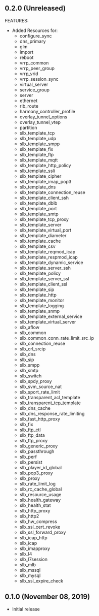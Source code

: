 ## 0.2.0 (Unreleased)

FEATURES:
- Added Resources for:
  - configure_sync
  - dns_primary
  - glm
  - import
  - reboot
  - vrrp_common
  - vrrp_peer_group
  - vrrp_vrid
  - vrrp_session_sync
  - virtual_server
  - service_group
  - server
  - ethernet
  - rib_route
  - harmony_controller_profile
  - overlay_tunnel_options
  - overlay_tunnel_vtep
  - partition
  - slb_template_tcp
  - slb_template_udp
  - slb_template_smpp
  - slb_template_fix
  - slb_template_ftp
  - slb_template_mqtt
  - slb_template_http_policy
  - slb_template_ssli
  - slb_template_cipher
  - slb_template_imap_pop3
  - slb_template_dns
  - slb_template_connection_reuse
  - slb_template_client_ssh
  - slb_template_dblb
  - slb_template_port
  - slb_template_smtp
  - slb_template_tcp_proxy
  - slb_template_server
  - slb_template_virtual_port
  - slb_template_diameter
  - slb_template_cache
  - slb_template_csv
  - slb_template_reqmod_icap
  - slb_template_respmod_icap
  - slb_template_dynamic_service
  - slb_template_server_ssh
  - slb_template_policy
  - slb_template_server_ssl
  - slb_template_client_ssl
  - slb_template_sip
  - slb_template_http
  - slb_template_monitor
  - slb_template_logging
  - slb_template_snmp
  - slb_template_external_service
  - slb_template_virtual_server
  - slb_aflow
  - slb_common
  - slb_common_conn_rate_limit_src_ip
  - slb_connection_reuse
  - slb_crl_srcip
  - slb_dns
  - slb_sip
  - slb_smpp
  - slb_smtp
  - slb_switch
  - slb_spdy_proxy
  - slb_svm_source_nat
  - slb_sport_rate_limit
  - slb_transparent_acl_template
  - slb_transparent_tcp_template
  - slb_dns_cache
  - slb_dns_response_rate_limiting
  - slb_fast_http_proxy
  - slb_fix
  - slb_ftp_ctl
  - slb_ftp_data
  - slb_ftp_proxy
  - slb_generic_proxy
  - slb_passthrough
  - slb_perf
  - slb_persist
  - slb_player_id_global
  - slb_pop3_proxy
  - slb_proxy
  - slb_rate_limit_log
  - slb_rc_cache_global
  - slb_resource_usage
  - slb_health_gateway
  - slb_health_stat
  - slb_http_proxy
  - slb_http2
  - slb_hw_compress
  - slb_ssl_cert_revoke
  - slb_ssl_forward_proxy
  - slb_icap_http
  - slb_icap
  - slb_imapproxy
  - slb_l4
  - slb_l7session
  - slb_mlb
  - slb_mssql
  - slb_mysql
  - slb_ssl_expire_check

## 0.1.0 (November 08, 2019)

- Initial release
